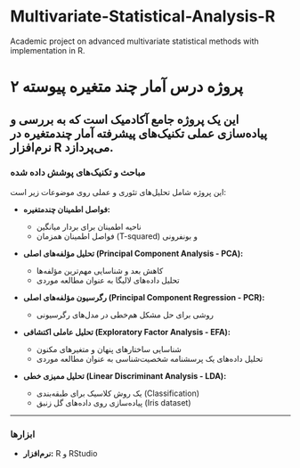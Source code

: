 # Multivariate-Statistical-Analysis-R
Academic project on advanced multivariate statistical methods with implementation in R.
# پروژه درس آمار چند متغیره پیوسته ۲

این یک پروژه جامع آکادمیک است که به بررسی و پیاده‌سازی عملی تکنیک‌های پیشرفته آمار چندمتغیره در نرم‌افزار R می‌پردازد.
---

### **مباحث و تکنیک‌های پوشش داده شده**
این پروژه شامل تحلیل‌های تئوری و عملی روی موضوعات زیر است:

* **فواصل اطمینان چندمتغیره:**
    * ناحیه اطمینان برای بردار میانگین
    * فواصل اطمینان همزمان (T-squared) و بونفرونی

* **تحلیل مؤلفه‌های اصلی (Principal Component Analysis - PCA):**
    * کاهش بعد و شناسایی مهم‌ترین مؤلفه‌ها
    * تحلیل داده‌های لالیگا به عنوان مطالعه موردی

* **رگرسیون مؤلفه‌های اصلی (Principal Component Regression - PCR):**
    * روشی برای حل مشکل هم‌خطی در مدل‌های رگرسیونی

* **تحلیل عاملی اکتشافی (Exploratory Factor Analysis - EFA):**
    * شناسایی ساختارهای پنهان و متغیرهای مکنون
    * تحلیل داده‌های یک پرسشنامه شخصیت‌شناسی به عنوان مطالعه موردی

* **تحلیل ممیزی خطی (Linear Discriminant Analysis - LDA):**
    * یک روش کلاسیک برای طبقه‌بندی (Classification)
    * پیاده‌سازی روی داده‌های گل زنبق (Iris dataset)

---

### **ابزارها**
* **نرم‌افزار:** R و RStudio
